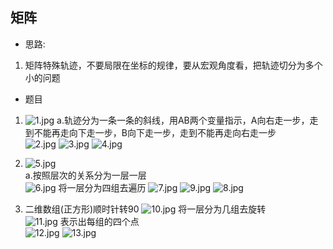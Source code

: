 ## 矩阵  

* 思路:
1. 矩阵特殊轨迹，不要局限在坐标的规律，要从宏观角度看，把轨迹切分为多个小的问题   


* 题目  
1. ![1.jpg](.\jvzhenImage\1.jpg)
a.轨迹分为一条一条的斜线，用AB两个变量指示，A向右走一步，走到不能再走向下走一步，B向下走一步，走到不能再走向右走一步   
![2.jpg](.\jvzhenImage\2.jpg)
![3.jpg](.\jvzhenImage\3.jpg)
![4.jpg](.\jvzhenImage\4.jpg)


2. ![5.jpg](.\jvzhenImage\5.jpg)   
a.按照层次的关系分为一层一层   
![6.jpg](.\jvzhenImage\6.jpg)
将一层分为四组去遍历
![7.jpg](.\jvzhenImage\7.jpg)
![9.jpg](.\jvzhenImage\9.jpg)
![8.jpg](.\jvzhenImage\8.jpg)

3. 二维数组(正方形)顺时针转90
![10.jpg](.\jvzhenImage\10.jpg)
将一层分为几组去旋转   
![11.jpg](.\jvzhenImage\11.jpg)
表示出每组的四个点  
![12.jpg](.\jvzhenImage\12.jpg)
![13.jpg](.\jvzhenImage\13.jpg)